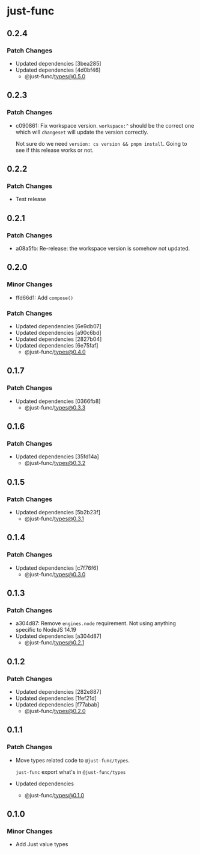 # just-func

## 0.2.4

### Patch Changes

- Updated dependencies [3bea285]
- Updated dependencies [4d0bf46]
  - @just-func/types@0.5.0

## 0.2.3

### Patch Changes

- c090861: Fix workspace version.
  `workspace:^` should be the correct one which will `changeset` will update the version correctly.

  Not sure do we need `version: cs version && pnpm install`. Going to see if this release works or not.

## 0.2.2

### Patch Changes

- Test release

## 0.2.1

### Patch Changes

- a08a5fb: Re-release: the workspace version is somehow not updated.

## 0.2.0

### Minor Changes

- ffd66d1: Add `compose()`

### Patch Changes

- Updated dependencies [6e9db07]
- Updated dependencies [a90c6bd]
- Updated dependencies [2827b04]
- Updated dependencies [6e75faf]
  - @just-func/types@0.4.0

## 0.1.7

### Patch Changes

- Updated dependencies [0366fb8]
  - @just-func/types@0.3.3

## 0.1.6

### Patch Changes

- Updated dependencies [35fd14a]
  - @just-func/types@0.3.2

## 0.1.5

### Patch Changes

- Updated dependencies [5b2b23f]
  - @just-func/types@0.3.1

## 0.1.4

### Patch Changes

- Updated dependencies [c7f76f6]
  - @just-func/types@0.3.0

## 0.1.3

### Patch Changes

- a304d87: Remove `engines.node` requirement. Not using anything specific to NodeJS 14.19
- Updated dependencies [a304d87]
  - @just-func/types@0.2.1

## 0.1.2

### Patch Changes

- Updated dependencies [282e887]
- Updated dependencies [1fef21d]
- Updated dependencies [f77abab]
  - @just-func/types@0.2.0

## 0.1.1

### Patch Changes

- Move types related code to `@just-func/types`.

  `just-func` export what's in `@just-func/types`

- Updated dependencies
  - @just-func/types@0.1.0

## 0.1.0

### Minor Changes

- Add Just value types
